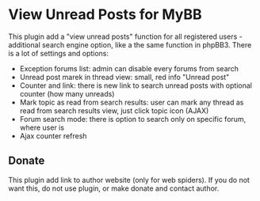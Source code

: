 # View Unread Posts for MyBB

This plugin add a "view unread posts" function for all registered users - additional search engine option, like a the same function in phpBB3. There is a lot of settings and options:

* Exception forums list: admin can disable every forums from search
* Unread post marek in thread view: small, red info "Unread post"
* Counter and link: there is new link to search unread posts with optional counter (how many unreads)
* Mark topic as read from search results: user can mark any thread as read from search results view, just click topic icon (AJAX)
* Forum search mode: there is option to search only on specific forum, where user is
* Ajax counter refresh

## Donate

This plugin add link to author website (only for web spiders). If you do not want this, do not use plugin, or make donate and contact author.